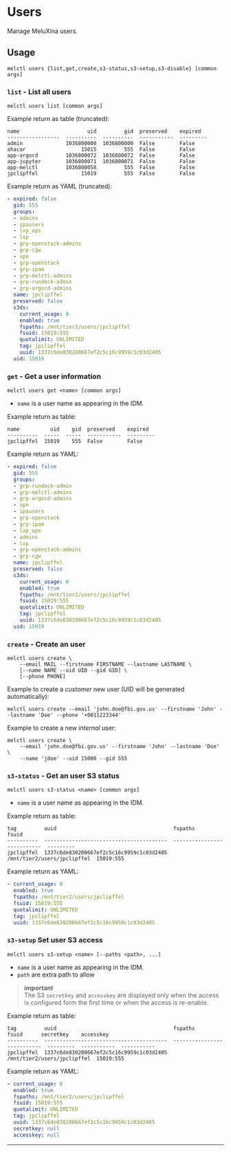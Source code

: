 # Users

Manage MeluXina users.

## Usage

```shell
melctl users {list,get,create,s3-status,s3-setup,s3-disable} [common args]
```

### `list` - List all users

```shell
melctl users list [common args]
```

Example return as table (truncated):

```
name                      uid         gid  preserved    expired
-----------------  ----------  ----------  -----------  ---------
admin              1036800000  1036800000  False        False
ahacar                  15015         555  False        False
app-argocd         1036800072  1036800072  False        False
app-jupyter        1036800071  1036800071  False        False
app-melctl         1036800058         555  False        False
jpclipffel              15019         555  False        False
```

Example return as YAML (truncated):

```yaml
- expired: false
  gid: 555
  groups:
  - admins
  - ipausers
  - lxp_ops
  - lxp
  - grp-openstack-admins
  - grp-cgw
  - vpn
  - grp-openstack
  - grp-ipam
  - grp-melctl-admins
  - grp-rundeck-admin
  - grp-argocd-admins
  name: jpclipffel
  preserved: false
  s3ds:
    current_usage: 0
    enabled: true
    fspaths: /mnt/tier2/users/jpclipffel
    fsuid: 15019:555
    quotalimit: UNLIMITED
    tag: jpclipffel
    uuid: 1337c6de830200667ef2c5c16c9959c1c03d2405
  uid: 15019
```

### `get` - Get a user information

```shell
melctl users get <name> [common args]
```

* `name` is a user name as appearing in the IDM.

Example return as table:

```
name          uid    gid  preserved    expired
----------  -----  -----  -----------  ---------
jpclipffel  15019    555  False        False
```

Example return as YAML:

```yaml
- expired: false
  gid: 555
  groups:
  - grp-rundeck-admin
  - grp-melctl-admins
  - grp-argocd-admins
  - vpn
  - ipausers
  - grp-openstack
  - grp-ipam
  - lxp_ops
  - admins
  - lxp
  - grp-openstack-admins
  - grp-cgw
  name: jpclipffel
  preserved: false
  s3ds:
    current_usage: 0
    enabled: true
    fspaths: /mnt/tier2/users/jpclipffel
    fsuid: 15019:555
    quotalimit: UNLIMITED
    tag: jpclipffel
    uuid: 1337c6de830200667ef2c5c16c9959c1c03d2405
  uid: 15019
```

### `create` - Create an user

```shell
melctl users create \
    --email MAIL --firstname FIRSTNAME --lastname LASTNAME \
    [--name NAME --uid UID --gid GID] \
    [--phone PHONE]
```

Example to create a _customer_ new user (UID will be generated automatically):

```shell
melctl users create --email 'john.doe@fbi.gov.us' --firstname 'John' --lastname 'Doe' --phone '+0011223344'
```

Example to create a new _internal_ user:

```shell
melctl users create \
    --email 'john.doe@fbi.gov.us' --firstname 'John' --lastname 'Doe' \
    --name 'jdoe' --uid 15000 --gid 555
```

### `s3-status` - Get an user S3 status

```shell
melctl users s3-status <name> [common args]
```

* `name` is a user name as appearing in the IDM.

Example return as table:

```
tag         uuid                                      fspaths                      fsuid
----------  ----------------------------------------  ---------------------------  ---------
jpclipffel  1337c6de830200667ef2c5c16c9959c1c03d2405  /mnt/tier2/users/jpclipffel  15019:555
```

Example return as YAML:

```yaml
- current_usage: 0
  enabled: true
  fspaths: /mnt/tier2/users/jpclipffel
  fsuid: 15019:555
  quotalimit: UNLIMITED
  tag: jpclipffel
  uuid: 1337c6de830200667ef2c5c16c9959c1c03d2405
```

### `s3-setup` Set user S3 access

```shell
melctl users s3-setup <name> [--paths <path>, ...]
```

* `name` is a user name as appearing in the IDM.
* `path` are extra path to allow

> **important**  
> The S3 `secretkey` and `accesskey` are displayed only when the access is configured form the first time or when the access is re-enable.

Example return as table:

```
tag         uuid                                      fspaths                      fsuid      secretkey    accesskey
----------  ----------------------------------------  ---------------------------  ---------  -----------  -----------
jpclipffel  1337c6de830200667ef2c5c16c9959c1c03d2405  /mnt/tier2/users/jpclipffel  15019:555  
```

Example return as YAML:

```yaml
- current_usage: 0
  enabled: true
  fspaths: /mnt/tier2/users/jpclipffel
  fsuid: 15019:555
  quotalimit: UNLIMITED
  tag: jpclipffel
  uuid: 1337c6de830200667ef2c5c16c9959c1c03d2405
  secretkey: null
  accesskey: null
```

---
